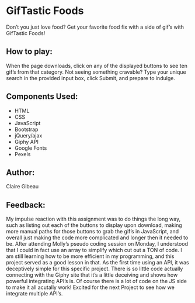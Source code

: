 # GifTastic Foods
Don’t you just love food? Get your favorite food fix with a side of gif’s with GifTastic Foods! 

## How to play:
When the page downloads, click on any of the displayed buttons to see ten gif’s from that category. Not seeing something cravable? Type your unique search in the provided input box, click Submit, and prepare to indulge. 

## Components Used:
* HTML
* CSS
* JavaScript
* Bootstrap
* jQuery/ajax
* Giphy API
* Google Fonts
* Pexels

## Author:
Claire Gibeau

## Feedback:
My impulse reaction with this assignment was to do things the long way, such as listing out each of the buttons to display upon download, making more manual paths for those buttons to grab the gif’s in JavaScript, and overall just making the code more complicated and longer then it needed to be. After attending Molly’s pseudo coding session on Monday, I understood that I could in fact use an array to simplify which cut out a TON of code. I am still learning how to be more efficient in my programming, and this project served as a good lesson in that. As the first time using an API, it was deceptively simple for this specific project. There is so little code actually connecting with the Giphy site that it’s a little deceiving and shows how powerful integrating API’s is. Of course there is a lot of code on the JS side to make it all acutally work! Excited for the next Project to see how we integrate multiple API’s.